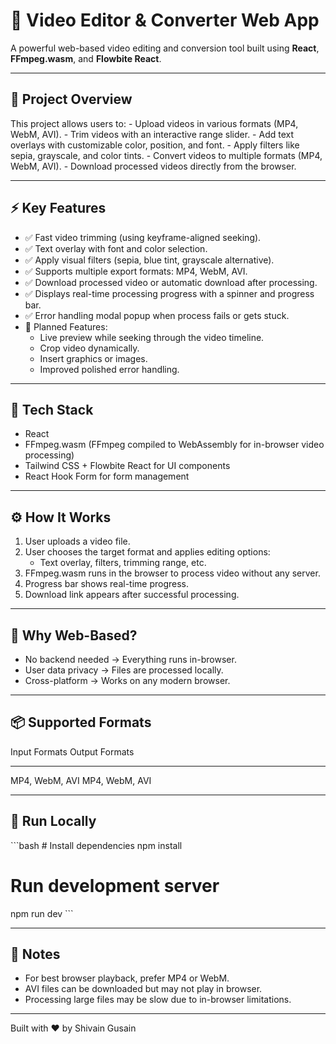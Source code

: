 # 🎥 Video Editor & Converter Web App

A powerful web-based video editing and conversion tool built using
**React**, **FFmpeg.wasm**, and **Flowbite React**.

------------------------------------------------------------------------

## 🚀 Project Overview

This project allows users to: - Upload videos in various formats (MP4,
WebM, AVI). - Trim videos with an interactive range slider. - Add text
overlays with customizable color, position, and font. - Apply filters
like sepia, grayscale, and color tints. - Convert videos to multiple
formats (MP4, WebM, AVI). - Download processed videos directly from the
browser.

------------------------------------------------------------------------

## ⚡ Key Features

-   ✅ Fast video trimming (using keyframe-aligned seeking).
-   ✅ Text overlay with font and color selection.
-   ✅ Apply visual filters (sepia, blue tint, grayscale alternative).
-   ✅ Supports multiple export formats: MP4, WebM, AVI.
-   ✅ Download processed video or automatic download after processing.
-   ✅ Displays real-time processing progress with a spinner and
    progress bar.
-   ✅ Error handling modal popup when process fails or gets stuck.
-   🌟 Planned Features:
    -   Live preview while seeking through the video timeline.
    -   Crop video dynamically.
    -   Insert graphics or images.
    -   Improved polished error handling.

------------------------------------------------------------------------

## 🧱 Tech Stack

-   React
-   FFmpeg.wasm (FFmpeg compiled to WebAssembly for in-browser video
    processing)
-   Tailwind CSS + Flowbite React for UI components
-   React Hook Form for form management

------------------------------------------------------------------------

## ⚙️ How It Works

1.  User uploads a video file.
2.  User chooses the target format and applies editing options:
    -   Text overlay, filters, trimming range, etc.
3.  FFmpeg.wasm runs in the browser to process video without any server.
4.  Progress bar shows real-time progress.
5.  Download link appears after successful processing.

------------------------------------------------------------------------

## 🚧 Why Web-Based?

-   No backend needed → Everything runs in-browser.
-   User data privacy → Files are processed locally.
-   Cross-platform → Works on any modern browser.

------------------------------------------------------------------------

## 📦 Supported Formats

  Input Formats    Output Formats
  ---------------- ----------------
  MP4, WebM, AVI   MP4, WebM, AVI

------------------------------------------------------------------------

## 🚀 Run Locally

\`\`\`bash \# Install dependencies npm install

# Run development server

npm run dev \`\`\`

------------------------------------------------------------------------

## 🔔 Notes

-   For best browser playback, prefer MP4 or WebM.
-   AVI files can be downloaded but may not play in browser.
-   Processing large files may be slow due to in-browser limitations.

------------------------------------------------------------------------

Built with ❤️ by Shivain Gusain
